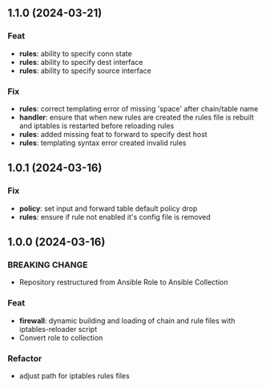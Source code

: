 ## 1.1.0 (2024-03-21)

### Feat

- **rules**: ability to specify conn state
- **rules**: ability to specify dest interface
- **rules**: ability to specify source interface

### Fix

- **rules**: correct templating error of missing 'space' after chain/table name
- **handler**: ensure that when new rules are created the rules file is rebuilt and iptables is restarted before reloading rules
- **rules**: added missing feat to forward to specify dest host
- **rules**: templating syntax error created invalid rules

## 1.0.1 (2024-03-16)

### Fix

- **policy**: set input and forward table default policy drop
- **rules**: ensure if rule not enabled it's config file is removed

## 1.0.0 (2024-03-16)

### BREAKING CHANGE

- Repository restructured from Ansible Role to Ansible Collection

### Feat

- **firewall**: dynamic building and loading of chain and rule files with iptables-reloader script
- Convert role to collection

### Refactor

- adjust path for iptables rules files
